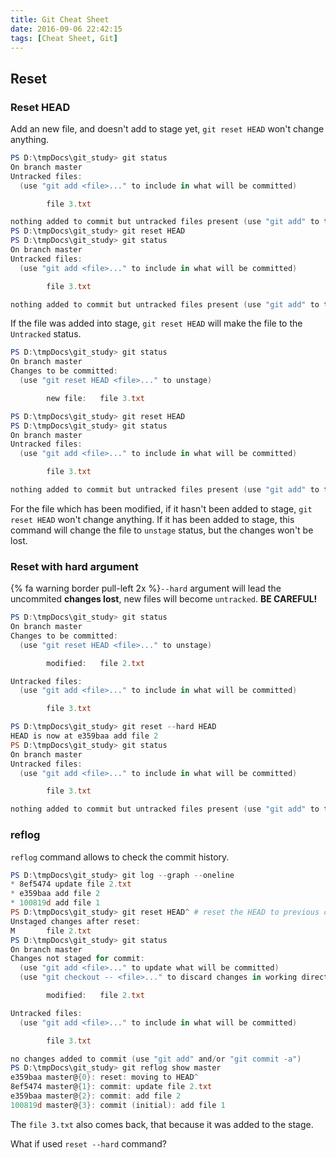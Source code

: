 ```yaml
---
title: Git Cheat Sheet
date: 2016-09-06 22:42:15
tags: [Cheat Sheet, Git]
---
```


## Reset
### Reset HEAD
Add an new file, and doesn't add to stage yet, `git reset HEAD` won't change anything.

```powershell
PS D:\tmpDocs\git_study> git status
On branch master
Untracked files:
  (use "git add <file>..." to include in what will be committed)

        file 3.txt

nothing added to commit but untracked files present (use "git add" to track)
PS D:\tmpDocs\git_study> git reset HEAD
PS D:\tmpDocs\git_study> git status
On branch master
Untracked files:
  (use "git add <file>..." to include in what will be committed)

        file 3.txt

nothing added to commit but untracked files present (use "git add" to track)
```

If the file was added into stage, `git reset HEAD` will make the file to the `Untracked` status.

```powershell
PS D:\tmpDocs\git_study> git status
On branch master
Changes to be committed:
  (use "git reset HEAD <file>..." to unstage)

        new file:   file 3.txt

PS D:\tmpDocs\git_study> git reset HEAD
PS D:\tmpDocs\git_study> git status
On branch master
Untracked files:
  (use "git add <file>..." to include in what will be committed)

        file 3.txt

nothing added to commit but untracked files present (use "git add" to track)
```

For the file which has been modified, if it hasn't been added to stage, `git reset HEAD` won't change anything. If it has been added to stage, this command will change the file to `unstage` status, but the changes won't be lost.

### Reset with hard argument
{% fa warning border pull-left 2x %}`--hard` argument will lead the uncommited **changes lost**, new files will become `untracked`. **BE CAREFUL!**

```powershell
PS D:\tmpDocs\git_study> git status
On branch master
Changes to be committed:
  (use "git reset HEAD <file>..." to unstage)

        modified:   file 2.txt

Untracked files:
  (use "git add <file>..." to include in what will be committed)

        file 3.txt

PS D:\tmpDocs\git_study> git reset --hard HEAD
HEAD is now at e359baa add file 2
PS D:\tmpDocs\git_study> git status
On branch master
Untracked files:
  (use "git add <file>..." to include in what will be committed)

        file 3.txt

nothing added to commit but untracked files present (use "git add" to track)
```

### reflog
`reflog` command allows to check the commit history. 

```powershell
PS D:\tmpDocs\git_study> git log --graph --oneline
* 8ef5474 update file 2.txt
* e359baa add file 2
* 100819d add file 1
PS D:\tmpDocs\git_study> git reset HEAD^ # reset the HEAD to previous commit. HEAD^ points to the preivous commit.
Unstaged changes after reset:
M       file 2.txt
PS D:\tmpDocs\git_study> git status
On branch master
Changes not staged for commit:
  (use "git add <file>..." to update what will be committed)
  (use "git checkout -- <file>..." to discard changes in working directory)

        modified:   file 2.txt

Untracked files:
  (use "git add <file>..." to include in what will be committed)

        file 3.txt

no changes added to commit (use "git add" and/or "git commit -a")
PS D:\tmpDocs\git_study> git reflog show master
e359baa master@{0}: reset: moving to HEAD^
8ef5474 master@{1}: commit: update file 2.txt
e359baa master@{2}: commit: add file 2
100819d master@{3}: commit (initial): add file 1
```

The `file 3.txt` also comes back, that because it was added to the stage.

What if used `reset --hard` command?
```powershell
```